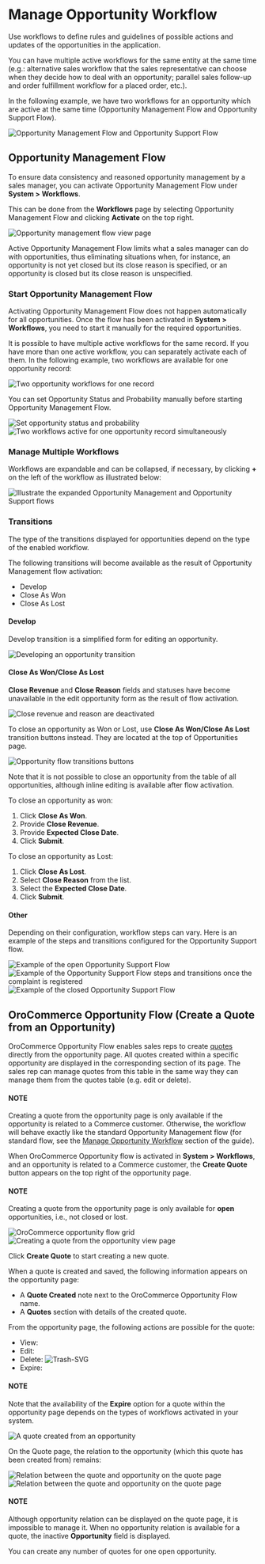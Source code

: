 <a id="admin-guide-workflows-opportunity-management"></a>

<a id="user-guide-system-channel-entities-opportunities-manage-flow-intro"></a>

# Manage Opportunity Workflow

Use workflows to define rules and guidelines of possible actions and updates of the opportunities in the application.

You can have multiple active workflows for the same entity at the same time (e.g.: alternative sales workflow that the sales representative can choose when they decide how to deal with an opportunity; parallel sales follow-up and order fulfillment workflow for a placed order, etc.).

In the following example, we have two workflows for an opportunity which are active at the same time (Opportunity Management Flow and Opportunity Support Flow).

![Opportunity Management Flow and Opportunity Support Flow](user/img/sales/opportunities/multiple_flows.jpg)

## Opportunity Management Flow

To ensure data consistency and reasoned opportunity management by a sales manager, you can activate Opportunity Management Flow under **System > Workflows**.

This can be done from the **Workflows** page by selecting Opportunity Management Flow and clicking **Activate** on the top right.

![Opportunity management flow view page](user/img/sales/opportunities/activate_opp_flow.png)

Active Opportunity Management Flow limits what a sales manager can do with opportunities, thus eliminating situations when, for instance, an opportunity is not yet closed but its close reason is specified, or an opportunity is closed but its close reason is unspecified.

### Start Opportunity Management Flow

Activating Opportunity Management Flow does not happen automatically for all opportunities. Once the flow has been activated in **System > Workflows**, you need to start it manually for the required opportunities.

It is possible to have multiple active workflows for the same record. If you have more than one active workflow, you can separately activate each of them. In the following example, two workflows are available for one opportunity record:

![Two opportunity workflows for one record](user/img/sales/opportunities/start_opp_managemtn_flow_manually.jpg)

You can set Opportunity Status and Probability manually before starting Opportunity Management Flow.

![Set opportunity status and probability](user/img/sales/opportunities/stautus_probability_opp_flow.jpg)![Two workflows active for one opportunity record simultaneously](user/img/sales/opportunities/two_workflows_active.jpg)

### Manage Multiple Workflows

Workflows are expandable and can be collapsed, if necessary, by clicking **+** on the left of the workflow as illustrated below:

![Illustrate the expanded Opportunity Management and Opportunity Support flows](user/img/sales/opportunities/collapse_flow.jpg)

### Transitions

The type of the transitions displayed for opportunities depend on the type of the enabled workflow.

The following transitions will become available as the result of Opportunity Management flow activation:

* Develop
* Close As Won
* Close As Lost

#### Develop

Develop transition is a simplified form for editing an opportunity.

![Developing an opportunity transition](user/img/sales/opportunities/develop.jpg)

#### Close As Won/Close As Lost

**Close Revenue** and **Close Reason** fields and statuses have become unavailable in the edit opportunity form as the result of flow activation.

![Close revenue and reason are deactivated](user/img/sales/opportunities/inactive_close_reason.jpg)

To close an opportunity as Won or Lost, use **Close As Won/Close As Lost** transition buttons instead. They are located at the top of Opportunities page.

![Opportunity flow transitions buttons](user/img/sales/opportunities/transitions.jpg)

Note that it is not possible to close an opportunity from the table of all opportunities, although inline editing is available after flow activation.

To close an opportunity as won:

1. Click **Close As Won**.
2. Provide **Close Revenue**.
3. Provide **Expected Close Date**.
4. Click **Submit**.

To close an opportunity as Lost:

1. Click **Close As Lost**.
2. Select **Close Reason** from the list.
3. Select the **Expected Close Date**.
4. Click **Submit**.

#### Other

Depending on their configuration, workflow steps can vary. Here is an example of the steps and transitions configured for the Opportunity Support flow.

![Example of the open Opportunity Support Flow](user/img/sales/opportunities/wf_steps.jpg)![Example of the Opportunity Support Flow steps and transitions once the complaint is registered](user/img/sales/opportunities/wf_steps_2.jpg)![Example of the closed Opportunity Support Flow](user/img/sales/opportunities/wf_steps_3.jpg)

<a id="mc-sales-opportunities-quote"></a>

## OroCommerce Opportunity Flow (Create a Quote from an Opportunity)

OroCommerce Opportunity Flow enables sales reps to create <a href="https://www.oroinc.com/doc/orocommerce/current/user-guide/quotes" target="_blank">quotes</a> directly from the opportunity page. All quotes created within a specific opportunity are displayed in the corresponding section of its  page. The sales rep can manage quotes from this table in the same way they can manage them from the quotes table (e.g. edit or delete).

#### NOTE
Creating a quote from the opportunity page is only available if the opportunity is related to a Commerce customer. Otherwise, the workflow will behave exactly like the standard Opportunity Management flow (for standard flow, see the [Manage Opportunity Workflow]() section of the guide).

When OroCommerce Opportunity flow is activated in **System > Workflows**, and an opportunity is related to a Commerce customer, the **Create Quote** button appears on the top right of the opportunity page.

#### NOTE
Creating a quote from the opportunity page is only available for **open** opportunities, i.e., not closed or lost.

![OroCommerce opportunity flow grid](user/img/sales/opportunities/commerce_flow.png)![Creating a quote from the opportunity view page](user/img/sales/opportunities/create_quote.png)

Click **Create Quote** to start creating a new quote.

When a quote is created and saved, the following information appears on the opportunity page:

- A **Quote Created** note next to the OroCommerce Opportunity Flow name.
- A **Quotes** section with details of the created quote.

From the opportunity page, the following actions are possible for the quote:

- View: <i class="fa fa-eye fa-lg" aria-hidden="true"></i>
- Edit: <i class="fa fa-edit fa-lg" aria-hidden="true"></i>
- Delete: ![Trash-SVG](_themes/sphinx_rtd_theme/static/svg-icons/trash.svg)
- Expire: <i class="far fa-clock" aria-hidden="true"></i>

#### NOTE
Note that the availability of the **Expire** option for a quote within the opportunity page depends on the types of workflows activated in your system.

![A quote created from an opportunity](user/img/sales/opportunities/quote_created_opp.png)

On the Quote page, the relation to the opportunity (which this quote has been created from) remains:

![Relation between the quote and opportunity on the quote page](user/img/sales/opportunities/quote_opp.png)![Relation between the quote and opportunity on the quote page](user/img/sales/opportunities/quote_opp_edit.png)

#### NOTE
Although opportunity relation can be displayed on the quote page, it is impossible to manage it. When no opportunity relation is available for a quote, the inactive **Opportunity** field is displayed.

You can create any number of quotes for one open opportunity.

<!-- finish_opportunity_flows -->
<!-- fa-bars = fa-navicon -->
<!-- Ic Tiles is used as Set As Default in saved views, and as tiles in display layout options -->
<!-- IcPencil refers to Rename in Commerce and Inline Editing in CRM -->
<!-- Check mark in the square. -->
<!-- SortDesc is also used as drop-down arrow -->
<!-- A -->
<!-- B -->
<!-- C -->
<!-- D -->
<!-- E -->
<!-- F -->
<!-- G -->
<!-- H -->
<!-- I -->
<!-- L -->
<!-- M -->
<!-- P -->
<!-- R -->
<!-- S -->
<!-- T -->
<!-- U -->
<!-- Z -->

